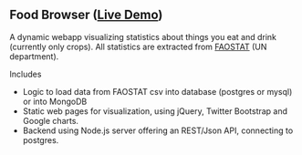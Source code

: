 ## Food Browser ([Live Demo](http://foodbrowser-andrehacker.rhcloud.com))
A dynamic webapp visualizing statistics about things you eat and drink (currently only crops). All statistics are extracted from [FAOSTAT](http://faostat.fao.org/) (UN department).


Includes
* Logic to load data from FAOSTAT csv into database (postgres or mysql) or into MongoDB
* Static web pages for visualization, using jQuery, Twitter Bootstrap and Google charts.
* Backend using Node.js server offering an REST/Json API, connecting to postgres.




